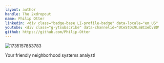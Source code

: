 ```yaml
---
layout: author
handle: The 2xdropout
name: Philip Otter
linkedin: <div class="badge-base LI-profile-badge" data-locale="en_US" data-size="large" data-theme="dark" data-type="HORIZONTAL" data-vanity="philip-otter-a782a7152" data-version="v1"><a class="badge-base__link LI-simple-link" href="https://www.linkedin.com/in/philip-otter-a782a7152?trk=profile-badge">Philip Otter</a></div>
youtube: <div class="g-ytsubscribe" data-channelid="UCeStDx9LaBCIebvBDVcO22A" data-layout="default" data-theme="dark" data-count="hidden"></div>
github: https://github.com/Philip-Otter
---
```


![1735157853783](https://github.com/user-attachments/assets/40f50351-29aa-44d7-abfd-498db40aee7d)

Your friendly neighborhood systems analyst!

<script src="https://platform.linkedin.com/badges/js/profile.js" async defer type="text/javascript"></script>
<script src="https://apis.google.com/js/platform.js"></script>
